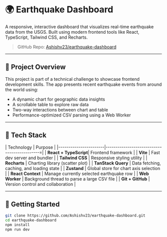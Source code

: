 # 🌍 Earthquake Dashboard

A responsive, interactive dashboard that visualizes real-time earthquake data from the USGS. Built using modern frontend tools like React, TypeScript, Tailwind CSS, and Recharts.

> GitHub Repo: [Ashishv23/earthquake-dashboard](https://github.com/Ashishv23/earthquake-dashboard)

---

## 🚀 Project Overview

This project is part of a technical challenge to showcase frontend development skills. The app presents recent earthquake events from around the world using:
- A dynamic chart for geographic data insights
- A scrollable table to explore raw data
- Two-way interactions between chart and table
- Performance-optimized CSV parsing using a Web Worker

---

## 🧰 Tech Stack

| Technology            | Purpose                                      |
|-----------------------|---------------------------------------------=|
| **React + TypeScript**| Frontend framework                           |
| **Vite**              | Fast dev server and bundler                  |
| **Tailwind CSS**      | Responsive styling utility                   |
| **Recharts**          | Charting library (scatter plot)              |
| **TanStack Query**    | Data fetching, caching, and loading state    |
| **Zustand**           | Global store for chart axis selection        |
| **React Context**     | Manage currently selected earthquake row     |
| **Web Worker**        | Background thread to parse a large CSV file  |
| **Git + GitHub**      | Version control and collaboration            |

---

## 🚀 Getting Started

```bash
git clone https://github.com/Ashishv23/earthquake-dashboard.git
cd earthquake-dashboard
npm install
npm run dev
